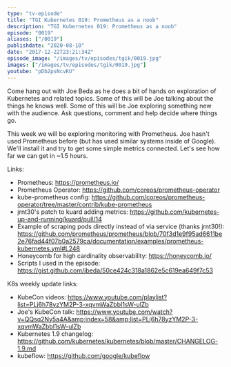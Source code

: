 ```yaml
---
type: "tv-episode"
title: "TGI Kubernetes 019: Prometheus as a noob"
description: "TGI Kubernetes 019: Prometheus as a noob"
episode: "0019"
aliases: ["/0019"]
publishdate: "2020-08-10"
date: "2017-12-22T23:21:34Z"
episode_image: "/images/tv/episodes/tgik/0019.jpg"
images: ["/images/tv/episodes/tgik/0019.jpg"]
youtube: "pDb2psNcvKU"
---
```


Come hang out with Joe Beda as he does a bit of hands on exploration of Kubernetes and related topics. Some of this will be Joe talking about the things he knows well. Some of this will be Joe exploring something new with the audience. Ask questions, comment and help decide where things go.

This week we will be exploring monitoring with Prometheus. Joe hasn&#39;t used Prometheus before (but has used similar systems inside of Google).  We&#39;ll install it and try to get some simple metrics connected.  Let&#39;s see how far we can get in ~1.5 hours.

Links:
* Prometheus: https://prometheus.io/
* Prometheus Operator: https://github.com/coreos/prometheus-operator
* kube-prometheus config: https://github.com/coreos/prometheus-operator/tree/master/contrib/kube-prometheus
* jrnt30&#39;s patch to kuard adding metrics: https://github.com/kubernetes-up-and-running/kuard/pull/14
* Example of scraping pods directly instead of via service (thanks jrnt30!): https://github.com/prometheus/prometheus/blob/70f3d1e9f95ad6611be2e76fad44f07b0a2579ca/documentation/examples/prometheus-kubernetes.yml#L248
* Honeycomb for high cardinality observability: https://honeycomb.io/
* Scripts I used in the episode: https://gist.github.com/jbeda/50ce424c318a1862e5c619ea649f7c53

K8s weekly update links:
* KubeCon videos: https://www.youtube.com/playlist?list=PLj6h78yzYM2P-3-xqvmWaZbbI1sW-ulZb
* Joe&#39;s KubeCon talk: https://www.youtube.com/watch?v=QQsq2Ny5a4A&amp;index=58&amp;list=PLj6h78yzYM2P-3-xqvmWaZbbI1sW-ulZb
* Kubernetes 1.9 changelog: https://github.com/kubernetes/kubernetes/blob/master/CHANGELOG-1.9.md
* kubeflow: https://github.com/google/kubeflow

